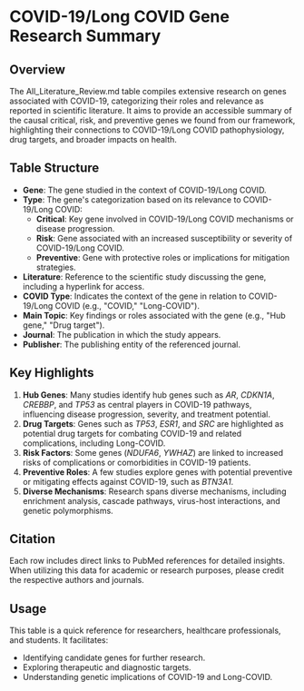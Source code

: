 # COVID-19/Long COVID Gene Research Summary

## Overview
The All_Literature_Review.md table compiles extensive research on genes associated with COVID-19, categorizing their roles and relevance as reported in scientific literature. It aims to provide an accessible summary of the causal critical, risk, and preventive genes we found from our framework, highlighting their connections to COVID-19/Long COVID pathophysiology, drug targets, and broader impacts on health.

## Table Structure
- **Gene**: The gene studied in the context of COVID-19/Long COVID.
- **Type**: The gene's categorization based on its relevance to COVID-19/Long COVID:
  - **Critical**: Key gene involved in COVID-19/Long COVID mechanisms or disease progression.
  - **Risk**: Gene associated with an increased susceptibility or severity of COVID-19/Long COVID.
  - **Preventive**: Gene with protective roles or implications for mitigation strategies.
- **Literature**: Reference to the scientific study discussing the gene, including a hyperlink for access.
- **COVID Type**: Indicates the context of the gene in relation to COVID-19/Long COVID (e.g., "COVID," "Long-COVID").
- **Main Topic**: Key findings or roles associated with the gene (e.g., "Hub gene," "Drug target").
- **Journal**: The publication in which the study appears.
- **Publisher**: The publishing entity of the referenced journal.

## Key Highlights
1. **Hub Genes**: Many studies identify hub genes such as *AR*, *CDKN1A*, *CREBBP*, and *TP53* as central players in COVID-19 pathways, influencing disease progression, severity, and treatment potential.
2. **Drug Targets**: Genes such as *TP53*, *ESR1*, and *SRC* are highlighted as potential drug targets for combating COVID-19 and related complications, including Long-COVID.
3. **Risk Factors**: Some genes (*NDUFA6*, *YWHAZ*) are linked to increased risks of complications or comorbidities in COVID-19 patients.
4. **Preventive Roles**: A few studies explore genes with potential preventive or mitigating effects against COVID-19, such as *BTN3A1*.
5. **Diverse Mechanisms**: Research spans diverse mechanisms, including enrichment analysis, cascade pathways, virus-host interactions, and genetic polymorphisms.

## Citation
Each row includes direct links to PubMed references for detailed insights. When utilizing this data for academic or research purposes, please credit the respective authors and journals.

## Usage
This table is a quick reference for researchers, healthcare professionals, and students. It facilitates:
- Identifying candidate genes for further research.
- Exploring therapeutic and diagnostic targets.
- Understanding genetic implications of COVID-19 and Long-COVID.